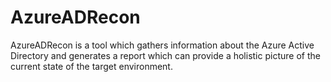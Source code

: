 # AzureADRecon
AzureADRecon is a tool which gathers information about the Azure Active Directory and generates a report which can provide a holistic picture of the current state of the target environment.
